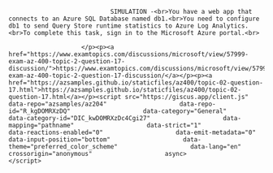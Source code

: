 <p class="card-text">
							
								SIMULATION -<br>You have a web app that connects to an Azure SQL Database named db1.<br>You need to configure db1 to send Query Store runtime statistics to Azure Log Analytics.<br>To complete this task, sign in to the Microsoft Azure portal.<br>
							
						</p><p><a href="https://www.examtopics.com/discussions/microsoft/view/57999-exam-az-400-topic-2-question-17-discussion/">https://www.examtopics.com/discussions/microsoft/view/57999-exam-az-400-topic-2-question-17-discussion/</a></p><p><a href="https://azsamples.github.io/staticfiles/az400/topic-02-question-17.html">https://azsamples.github.io/staticfiles/az400/topic-02-question-17.html</a></p><script src="https://giscus.app/client.js"                    data-repo="azsamples/az204"                    data-repo-id="R_kgDOMRXzDQ"                    data-category="General"                    data-category-id="DIC_kwDOMRXzDc4Cgi27"                    data-mapping="pathname"                    data-strict="1"                    data-reactions-enabled="0"                    data-emit-metadata="0"                    data-input-position="bottom"                    data-theme="preferred_color_scheme"                    data-lang="en"                    crossorigin="anonymous"                    async>                    </script>